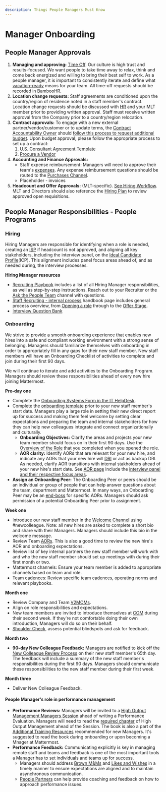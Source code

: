 ```yaml
---
description: Things People Managers Must Know
---
```


# Manager Onboarding

## People Manager Approvals

1. **Managing and approving:** [Time Off](https://handbook.mattermost.com/operations/people/working-at-mattermost/paid-time-off#communicating-time-off). Our culture is high trust and results-focused. We want people to take time away to relax, think and come back energized and willing to bring their best self to work. As a people manager, it is important to consistently iterate and define what [vacation-ready](https://handbook.mattermost.com/operations/people/working-at-mattermost#5-be-the-change-you-want-to-see) means for your team. All time-off requests should be recorded in BambooHR.
2. **Location change requests:** Staff agreements are conditioned upon the country/region of residence noted in a staff member's contract. Location change requests should be discussed with [HR](mailto:%20hr@mattermost.com) and your MLT member prior to providing written approval. Staff must receive written approval from the Company prior to a country/region relocation.
3. **Contract approvals:** To engage with a new external partner/vendor/customer or to update terms, the [Contract Accountability Owner](https://handbook.mattermost.com/operations/operations/company-agreements#what-are-e-sign-completion-expectations) should [follow this process to request additional budget](https://docs.google.com/document/d/1q563qDCJ_wYe8oWQ7s8CwL3p6yWvmQWBP4_0ECRjiXA/edit). Upon budget approval, please follow the appropriate process to set up a contract:
   1. [U.S. Consultant Agreement Template](https://handbook.mattermost.com/operations/finance/risk-management/mattermost-templated-agreements#mattermost-u-s-consulting-agreements)
   2. [Procure a Vendor](https://handbook.mattermost.com/company/how-to-guides-for-staff/how-to-purchase/how-to-procure-a-vendor-contract#procuring-a-vendor)
4. **Accounting and Finance Approvals:**
   * Staff expense reimbursement: Managers will need to approve their team's  [expenses](https://handbook.mattermost.com/company/how-to-guides-for-staff/how-to-spend-company-money/how-to-use-expensify#when-approving-an-expense-report). Any expense reimbursement questions should be routed to the [Purchases Channel](https://community.mattermost.com/private-core/channels/purchases).
   * Placeholder - invoices
5. **Headcount and Offer Approvals:** \(MLT-specific\). [See Hiring Workflow](https://handbook.mattermost.com/operations/people#key-channels-and-resources). MLT and Directors should also reference the [Hiring Plan](https://docs.google.com/spreadsheets/d/1ApYjf13A-ji9gvr13EIxGet6iMwfGo9YWYkVuDsiumA/edit#gid=355968799) to review approved open requisitions.

## People Manager Responsibilities - People Programs

### Hiring

Hiring Managers are responsible for identifying when a role is needed, creating an [ISP](https://handbook.mattermost.com/operations/operations/company-processes/issue-solution) if headcount is not approved, and aligning all key stakeholders, including the interview panel, on the [Ideal Candidate Profile](https://handbook.mattermost.com/contributors/join-us/staff-recruiting#ideal-candidate-profile-icp)\(ICP\). This alignment includes panel focus areas ahead of, and as needed during, the interview processes.

**Hiring Manager resources**

* [Recruiting Playbook](https://docs.google.com/document/d/1ziIFoI0dB0_WZZHBeGAy0BLNMafl0jGAdQ6Z7QA3Ah8/edit#heading=h.7m7dbckempjx) includes a list of all Hiring Manager responsibilities, as well as step-by-step instructions. Reach out to your Recruiter or the [Ask the People Team](https://community.mattermost.com/private-core/channels/ask-people-team) channel with questions.
* [Staff Recruiting - internal process](https://handbook.mattermost.com/contributors/join-us/staff-recruiting) handbook page includes general process overview, from [Opening a role](https://handbook.mattermost.com/contributors/join-us/staff-recruiting#role-description) through to the [Offer Stage](https://handbook.mattermost.com/contributors/join-us/staff-recruiting#offer-approval-process).
* [Interview Question Bank](https://docs.google.com/spreadsheets/d/1FhW-IQxzPFc92RNPfjsTQJv35i8lSzvmwuRhysVVhIY/edit#gid=1384264678) 

### Onboarding

We strive to provide a smooth onboarding experience that enables new hires into a safe and compliant working environment with a strong sense of belonging. Managers should familiarize themselves with onboarding in order to appropriately fill in any gaps for their new staff member. New staff members will have an Onboarding Checklist of activities to complete and join during their first 90 days.

We will continue to iterate and add activities to the Onboarding Program. Managers should review these responsibilities ahead of every new hire joining Mattermost.

**Pre-day one**

* Complete the [Onboarding Systems Form in the IT HelpDesk](https://helpdesk.mattermost.com/support/home).
* Complete the [onboarding template](https://docs.google.com/spreadsheets/d/1OebRdaPStfmJL8mWiFKubmikQEJVk6wLu83W0z4Alec/edit#gid=0) prior to your new staff member's start date. Managers play a large role in setting their new direct report up for success and making them feel welcome by setting clear expectations and preparing the team and internal stakeholders for how they can help new colleagues integrate and connect organizationally and culturally.
  * **Onboarding Objectives:** Clarify the areas and projects your new team member should focus on in their first 90 days. Use the [Overview of the Role](https://docs.google.com/document/d/1rpTI2NKu4H_781vpx_eD9Fku7go4gGDs1P7bJAMQvAU/edit#bookmark=id.1lkghznrctji) that you completed when you opened the role. 
  * **AOR clarity:** Identify AORs that are relevant for your new hire, and indicate any AORs that your new hire will [DRI](https://handbook.mattermost.com/company/about-mattermost/list-of-terms#dri) or act as backup DRI. As needed, clarify AOR transitions with internal stakholders ahead of your new hire's start date. See [AOR page](https://handbook.mattermost.com/operations/operations/areas-of-responsibility) Include the [interview panel and their respective focus areas](https://docs.google.com/document/d/1rpTI2NKu4H_781vpx_eD9Fku7go4gGDs1P7bJAMQvAU/edit#bookmark=id.dli8pcnebgds).
* **Assign an Onboarding Peer:** The Onboarding Peer or peers should be an individual or group of people that can help answer questions about the team, department and Mattermost. In many ways, an Onboarding Peer may be an [end-boss](https://handbook.mattermost.com/company/about-mattermost/mindsets#mini-boss-end-boss) for specific AORs. Managers should ask permission of a potential Onboarding Peer prior to assignment.

**Week one**

* Introduce our new staff member in the [Welcome Channel](https://community.mattermost.com/private-core/channels/welcome) using \#newcolleague. Note: all new hires are asked to complete a short bio and share with their Managers. Managers should include this bio in the welcome message.
* Review Team [AORs](https://handbook.mattermost.com/operations/operations/areas-of-responsibility). This is also a good time to review the new hire's AOR and onboarding expectations.
* Review list of key internal partners the new staff member will work with and who the new staff member should set up meetings with during their first month or two.
* Mattermost channels: Ensure your team member is added to appropriate channels based on team and role.
* Team cadences: Review specific team cadences, operating norms and relevant playbooks.

**Month one**

* Review Company and Team [V2MOMs](https://handbook.mattermost.com/company/how-to-guides-for-staff/how-to-v2mom).
* Align on role responsibilities and expectations.
* New team members are invited to introduce themselves at [COM](https://handbook.mattermost.com/operations/operations/company-cadence#customer-obsession-meeting-aka-com) during their second week. If they're not comfortable doing their own introduction, Managers will do so on their behalf.
* [Shoulder Check](https://handbook.mattermost.com/company/about-mattermost/mindsets#shoulder-check), assess potential blindspots and ask for feedback.

**Month two**

* **90-day New Colleague Feedback:** Managers are notified to kick off the [New Colleague Review Process](https://handbook.mattermost.com/contributors/onboarding#new-colleague-90-day-feedback-process) on their new staff member's 65th day. The feedback will include a summary of the new staff member's responsibilities during the first 90 days. Managers should communicate these responsibilities to the new staff member during their first week.

**Month three**

* Deliver New Colleague Feedback.

#### People Manager's role in performance management

* **Performance Reviews:** Managers will be invited to a [High Output Management Managers Session](https://handbook.mattermost.com/operations/people/performance-reviews-50#high-output-management) ahead of writing a Performance Evaluation. Managers will need to read the [required chapter](https://handbook.mattermost.com/operations/people/performance-reviews-50#high-output-management) of High Output Management ahead of the Session. The book is also a part of the [Additional Training Resources](https://docs.mattermost.com/process/training.html#additional-training-resources) recommended for new Managers. It's suggested to read the book during onboarding or upon becoming a Mnager at Mattermost.
* **Performance Feedback:** Communicating explicitly is key in managing remote staff and teams and feedback is one of the most important tools a Manager has to set individuals and teams up for success.
  * Managers should address [Brown M&Ms](https://handbook.mattermost.com/company/about-mattermost/mindsets#brown-m-and-ms) and [Likes and Wishes](https://handbook.mattermost.com/company/about-mattermost/mindsets#likes-and-wishes) in a timely manner to ensure expectations are aligned and to maintain asynchronous communication.
  * [People Partners](https://handbook.mattermost.com/operations/people#team) can help provide coaching and feedback on how to approach performance issues.

